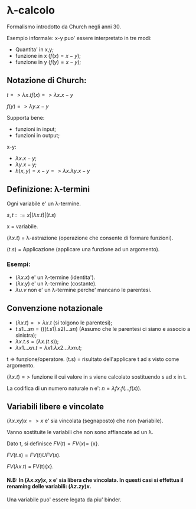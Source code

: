 # λ-calcolo

Formalismo introdotto da Church negli anni 30.

Esempio informale:
x-y puo' essere interpretato in tre modi: 

* Quantita' in x,y;
* funzione in x $(f(x) = x - y)$;
* funzione in y $(f(y) = x - y)$;

## Notazione di Church:

$t => λx.t f(x) => λx.x-y$  

$f(y) => λy.x-y$

Supporta bene:
* funzioni in input;
* funzioni in output;

x-y:
* $λx.x-y;$
* $λy.x-y;$
* $h(x,y) = x - y => λx.λy.x-y$

## Definizione: λ-termini

Ogni variabile e' un λ-termine.

$s,t ::= x|(λx.t)|(t.s)$

x =  variabile.

$(λx.t)$ = λ-astrazione (operazione che consente di formare funzioni).

$(t.s)$ = Applicazione (applicare una funzione ad un argomento).

### Esempi:

* $(λx.x)$ e' un λ-termine  (identita').
* $(λx.y)$ e' un λ-termine (costante).
* $λu.v$ non e' un λ-termine perche' mancano le parentesi.

## Convenzione notazionale

* $(λx.t) => λx.t$ (si tolgono le parentesi);
* $t.s1...sn = (((t.s1).s2)...sn)$ (Assumo che le parentesi ci siano e associo a sinistra);
* $λx.t.s = (λx.(t.s))$;
* $λx1...xn.t = λx1.λx2...λxn.t;$

t => funzione/operatore. (t.s) = risultato dell'applicare t ad s visto come argomento.

$(λx.t) =>$ funzione il cui valore in s viene calcolato sostituendo s ad x in t.

La codifica di un numero naturale n e': $n = λfx.f$$(...f(x)).$

## Variabili libere e vincolate

$(λx.xy)x => x$ e' sia vincolata (segnaposto) che non (variabile).

Vanno sostituite le variabili che non sono affiancate ad un λ.

Dato t, si definisce $FV(t) = FV(x) =$ {x}.

$FV(t.s) = FV(t) U FV(s).$

$FV(λx.t)$ = FV(t)\{x}.

#### N.B: In $(λx.xy)x,$ x e' sia libera che vincolata. In questi casi si effettua il renaming delle variabili: $(λz.zy)x.$

Una variabile puo' essere legata da piu' binder.
